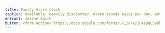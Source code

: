 ```yaml
---
title: Faulty Alarm Clock
caption: Available. Heavily discounted. Alarm sounds twice per day, but the snooze button doesn't work (although it sleeps a lot) and there's no way to switch to/from daylight saving time. Highly effective for waking up humans.
entrant: Jolene Smith
button: <form action="https://docs.google.com/forms/u/1/d/e/1FAIpQLSeBblQMqbBMeuApn2iPdutPu_wvMXp7h9YlIcRDEgHzWuKEQw/formResponse" method="post"><div class="form-element"></div><span>Votes</span><input type="text" name="entry.1897389204" required placeholder="$"></br><button type="submit" name="button">Cast Votes</button></form>
---
```


